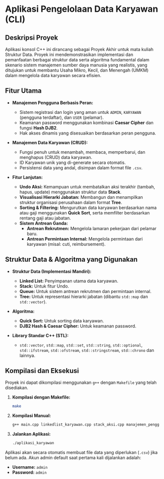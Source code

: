 # Aplikasi Pengelolaan Data Karyawan (CLI)

## Deskripsi Proyek

Aplikasi konsol C++ ini dirancang sebagai Proyek Akhir untuk mata kuliah Struktur Data. Proyek ini mendemonstrasikan implementasi dan pemanfaatan berbagai struktur data serta algoritma fundamental dalam skenario sistem manajemen sumber daya manusia yang realistis, yang ditujukan untuk membantu Usaha Mikro, Kecil, dan Menengah (UMKM) dalam mengelola data karyawan secara efisien.
## Fitur Utama

- **Manajemen Pengguna Berbasis Peran:**
  - Sistem registrasi dan login yang aman untuk `ADMIN`, `KARYAWAN` (pengguna terdaftar), dan `USER` (pelamar).
  - Keamanan password menggunakan kombinasi **Caesar Cipher** dan fungsi **Hash DJB2**.
  - Hak akses dinamis yang disesuaikan berdasarkan peran pengguna.

- **Manajemen Data Karyawan (CRUD):**
  - Fungsi penuh untuk menambah, membaca, memperbarui, dan menghapus (CRUD) data karyawan.
  - ID Karyawan unik yang di-generate secara otomatis.
  - Persistensi data yang andal, disimpan dalam format file `.csv`.

- **Fitur Lanjutan:**
  - **Undo Aksi:** Kemampuan untuk membatalkan aksi terakhir (tambah, hapus, update) menggunakan struktur data **Stack**.
  - **Visualisasi Hierarki Jabatan:** Membangun dan menampilkan struktur organisasi perusahaan dalam format **Tree**.
  - **Sorting & Filtering:** Mengurutkan data karyawan berdasarkan nama atau gaji menggunakan **Quick Sort**, serta memfilter berdasarkan rentang gaji atau jabatan.
  - **Sistem Antrean Ganda:**
    - **Antrean Rekrutmen:** Mengelola lamaran pekerjaan dari pelamar baru.
    - **Antrean Permintaan Internal:** Mengelola permintaan dari karyawan (misal: cuti, reimbursement).

## Struktur Data & Algoritma yang Digunakan

- **Struktur Data (Implementasi Mandiri):**
  - **Linked List:** Penyimpanan utama data karyawan.
  - **Stack:** Untuk fitur Undo.
  - **Queue:** Untuk sistem antrean rekrutmen dan permintaan internal.
  - **Tree:** Untuk representasi hierarki jabatan (dibantu `std::map` dan `std::vector`).

- **Algoritma:**
  - **Quick Sort:** Untuk sorting data karyawan.
  - **DJB2 Hash & Caesar Cipher:** Untuk keamanan password.

- **Library Standar C++ (STL):**
  - `std::vector`, `std::map`, `std::set`, `std::string`, `std::optional`, `std::ifstream`, `std::ofstream`, `std::stringstream`, `std::chrono` dan lainnya.

## Kompilasi dan Eksekusi

Proyek ini dapat dikompilasi menggunakan `g++` dengan `Makefile` yang telah disediakan.

1.  **Kompilasi dengan Makefile:**
    ```bash
    make
    ```

2.  **Kompilasi Manual:**
    ```bash
    g++ main.cpp linkedlist_karyawan.cpp stack_aksi.cpp manajemen_pengguna.cpp hierarki_jabatan.cpp queue_permintaan.cpp rekrutmen.cpp -o aplikasi_karyawan
    ```

3.  **Jalankan Aplikasi:**
    ```bash
    ./aplikasi_karyawan
    ```

Aplikasi akan secara otomatis membuat file data yang diperlukan (`.csv`) jika belum ada. Akun admin default saat pertama kali dijalankan adalah:
- **Username:** `admin`
- **Password:** `admin`
